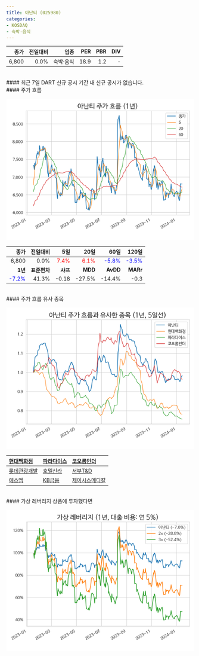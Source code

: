 ```yaml
---
title: 아난티 (025980)
categories:
- KOSDAQ
- 숙박·음식
---
```


|**종가**|**전일대비**|**업종**|**PER**|**PBR**|**DIV**|
|-------:|-----------:|-------:|------:|------:|------:|
|6,800|0.0%|숙박·음식|18.9|1.2|-|

<!-- more -->

<br>
#### 최근 7일 DART 신규 공시<a id="dart"></a>
기간 내 신규 공시가 없습니다.

<br>
#### 주가 흐름<a id="price"></a>

![025980](/assets/images/stock/025980.png)

|**종가**|**전일대비**|**5일**|**20일**|**60일**|**120일**|
|-------:|-----------:|------:|-------:|-------:|--------:|
| 6,800 | 0.0% | <span style="color: red">7.4%</span> | <span style="color: red">6.1%</span> | <span style="color: blue">-5.8%</span> | <span style="color: blue">-3.5%</span> |
|**1년**|**표준편차**|**샤프**|**MDD**|**AvDD**|**MARr**|
| <span style="color: blue">-7.2%</span> | 41.3% | -0.18 | -27.5% | -14.4% | -0.3 |

<br>
#### 주가 흐름 유사 종목<a id="corr"></a>

![025980](/assets/images/stock/025980_corr.png)

| [현대백화점](/069960/) | [파라다이스](/034230/) | [코오롱인더](/120110/) |
|:---------------------------------------|:---------------------------------------|:---------------------------------------|
| [롯데관광개발](/032350/) | [호텔신라](/008770/) | [서부T&D](/006730/) |
| [에스엠](/041510/) | [KB금융](/105560/) | [제이시스메디칼](/287410/) |

<br>
#### 가상 레버리지 상품에 투자했다면<a id="2x"></a>

![025980](/assets/images/stock/025980_2x.png)

[^corr]: 상관계수를 이용하여 분석하였습니다.